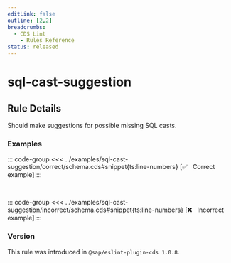 ```yaml
---
editLink: false
outline: [2,2]
breadcrumbs:
  - CDS Lint
    - Rules Reference
status: released
---
```


<script setup>
  import PlaygroundBadge from '../../../.vitepress/theme/components/PlaygroundBadge.vue'
</script>

# sql-cast-suggestion

## Rule Details

Should make suggestions for possible missing SQL casts.

### Examples

::: code-group
<<< ../examples/sql-cast-suggestion/correct/schema.cds#snippet{ts:line-numbers} [✅ &nbsp; Correct example]
:::
<PlaygroundBadge
  name="sql-cast-suggestion"
  kind="correct"
  :rules="{'@sap/cds/sql-cast-suggestion': ['warn', 'show']}"
  :files="['schema.cds']"
/>

<br>

::: code-group
<<< ../examples/sql-cast-suggestion/incorrect/schema.cds#snippet{ts:line-numbers} [❌ &nbsp; Incorrect example]
:::
<PlaygroundBadge
  name="sql-cast-suggestion"
  kind="incorrect"
  :rules="{'@sap/cds/sql-cast-suggestion': ['warn', 'show']}"
  :files="['schema.cds']"
/>

### Version
This rule was introduced in `@sap/eslint-plugin-cds 1.0.8`.

<!--
### Resources
[Rule source](https://github.tools.sap/cap/eslint-plugin-cds/tree/main/lib/rules/sql-cast-suggestion.js)
-->

